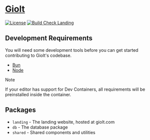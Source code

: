 # [Giolt](https://giolt.com)

[![License](https://img.shields.io/badge/license-FSL-green)](/LICENSE.md)
[![Build Check Landing](https://github.com/ongiolt/giolt/actions/workflows/build-check-landing.yaml/badge.svg)](https://github.com/ongiolt/giolt/actions/workflows/build-check-landing.yaml)

## Development Requirements

You will need some development tools before you can get started contributing to
Giolt's codebase.

* [Bun](https://bun.sh)
* [Node](https://nodejs.org)

> [!NOTE]
> If your editor has support for Dev Containers, all requirements will be preinstalled inside the container.

## Packages
* `landing` - The landing website, hosted at giolt.com
* `db` - The database package
* `shared` - Shared components and utilities
